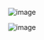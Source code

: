 ![image](https://github.com/user-attachments/assets/2d7257c9-b61d-4f31-8c05-33d9548f525e)

![image](https://github.com/user-attachments/assets/b4833ac1-8f7c-4808-98c4-fc86f2e3baa9)
